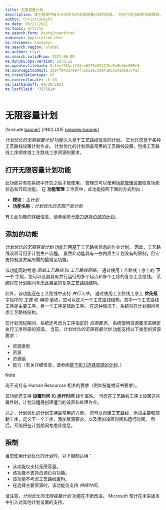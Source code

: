 ```yaml
---
title: 无限容量计划
description: 本主题提供有关计划优化的无限容量计划的信息。 它还介绍当前的功能限制。
author: ChristianRytt
ms.date: 09/21/2021
ms.topic: article
ms.search.form: RouteInventProd
audience: Application User
ms.reviewer: kamaybac
ms.search.region: Global
ms.author: crytt
ms.search.validFrom: 2021-06-09
ms.dyn365.ops.version: 10.0.22
ms.openlocfilehash: 9c1eef91bcf7d1ce6379e87417be5a8b3be069e5
ms.sourcegitcommit: 3b87f042a7e97f72b5aa73bef186c5426b937fec
ms.translationtype: HT
ms.contentlocale: zh-CN
ms.lasthandoff: 09/29/2021
ms.locfileid: "7575624"
---
```

# <a name="scheduling-with-infinite-capacity"></a>无限容量计划

[!include [banner](../../includes/banner.md)]
[!INCLUDE [preview-banner](../../includes/preview-banner.md)]

*计划优化的无限容量计划* 功能引入基于工艺路线信息的计划。 它允许您基于各种工艺路线设置计划作业。 计划优化的计划涵盖常用的工艺路线设置，包括工艺路线工序顺序或工艺路线工序资源的要求。

## <a name="turn-on-the-infinite-capacity-scheduling-feature"></a>打开无限容量计划功能

此功能只有在系统中开启之后才能使用。 管理员可以使用[功能管理](../../../fin-ops-core/fin-ops/get-started/feature-management/feature-management-overview.md)设置检查功能状态和开启功能。 在 **功能管理** 工作区中，此功能按照下面的方式列出：

- **模块**：*主计划*
- **功能名称**：*计划优化的无限产能计划*

有关此功能的详细信息，请参阅[基于能力选择资源的计划](capability-based-scheduling.md)。

## <a name="added-functionality"></a>添加的功能

*计划优化的无限容量计划* 功能启用基于工艺路线信息的作业计划。 因此，工艺路线设置可用于计划生产流程。 虽然此功能具有一些内置主计划没有的限制，但它支持制造方案所需的最常见功能。

该功能同时考虑 *简单工艺路线* 和 *工艺路线网络*。 通过使用工艺路线工序上的 **下一个** 字段，您可以设置具有并行运行的多个起点和多个工序的复杂工艺路线。 系统将在计划期间考虑此类型的复杂工艺路线结构。

此外，该功能还在工艺路线中支持 *并行工序*。 通过使用工艺路线工序上 **优先级** 字段中的 *主要* 和 *辅助* 选项，您可以定义一个工艺路线结构，其中一个工艺路线工序是主要工序，另一个工序是辅助工序。 在这种情况下，系统将在计划期间考虑工艺路线结构。

在计划流程期间，系统还考虑为工序指定的 *资源要求*。 系统使用资源要求来确定执行工序所需的资源。 当前，*计划优化的无限容量计划* 功能支持以下类型的资源要求：

- 资源类型
- 资源
- 资源组
- 能力（有关详细信息，请参阅[基于能力选择资源的计划](capability-based-scheduling.md)。）

> [!NOTE]
> 尚不支持与 Human Resources 相关的要求（例如技能或证书要求）。

该功能还支持 **设置时间** 和 **运行时间** 操作属性。 当您在工艺路线工序上设置这些属性时，计划流程将创建适当的设置和处理作业。

总之，计划优化的计划支持最常用的方案。 您可以创建工艺路线，添加主要和辅助工序，定义下一个工序，添加资源要求，以及添加设置时间和运行时间。 然后，系统将在计划期间考虑此信息。

## <a name="limitations"></a>限制

当您使用计划优化的计划时，以下限制适用：

- 该功能仅支持无限容量。
- 该功能不支持资源负荷功能。
- 该功能不考虑工艺路线废料。
- 在选择主要资源时，该功能仅支持 *持续时间*。

请注意，*计划优化的无限容量计划* 功能在不断改进。 Microsoft 预计在未来版本中引入对其他计划设置的支持。
